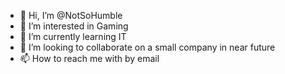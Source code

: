 - 👋 Hi, I’m @NotSoHumble
- 👀 I’m interested in Gaming
- 🌱 I’m currently learning IT
- 💞️ I’m looking to collaborate on a small company in near future
- 📫 How to reach me with by email

<!---
NotSoHumble/NotSoHumble is a ✨ special ✨ repository because its `README.md` (this file) appears on your GitHub profile.
You can click the Preview link to take a look at your changes.
--->
